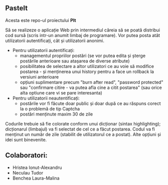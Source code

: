 
## PasteIt

Acesta este repo-ul proiectului **PIt**

Să se realizeze o aplicație Web prin intermediul căreia să se poată distribui cod sursă (scris intr-un anumit limbaj de programare). Vor putea posta atât utilizatorii autentificați, cât și utilizatorii anonimi.
* Pentru utilizatorii autentificați:
  * managementul propriilor postări (se vor putea edita și șterge postările anterioare sau atașarea de diverse atribute)
  * posibilitatea de selectare a altor utilizatori ce au voie să modifice postarea - și menținerea unui history pentru a face un rollback la versiuni anterioare
  * opțiuni suplimentare precum "burn after read", "password protected" sau "confirmare citire - va putea afla cine a citit postarea" (sau orice alta optiune care vi se pare interesanta)
* Pentru utilizatorii neautentificați:
  * postările vor fi făcute doar public și doar după ce au răspuns corect la o problemă de tip Captcha
  * postări menținute maxim 30 de zile

Codurile trebuie să fie colorate conform unui dicționar (sintax highlighting); dicționarul (limbajul) va fi selectat de cel ce a făcut postarea.
Codul va fi menținut un număr de zile (stabilit de utilizatorul ce a postat).
Alte opțiuni și idei sunt binevenite.



## Colaboratori: 
* Hristea Ionut-Alexandru
* Neculau Tudor
* Benchea Laura-Malina
